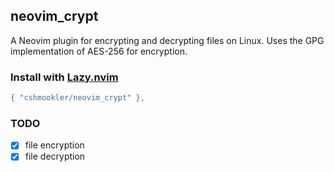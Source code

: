 ## **neovim_crypt**

A Neovim plugin for encrypting and decrypting files on Linux.  Uses the GPG implementation of AES-256 for encryption.

### Install with [Lazy.nvim](https://github.com/folke/lazy.nvim)

```lua
{ "cshmookler/neovim_crypt" },
```

### **TODO**

- [X] file encryption
- [X] file decryption

